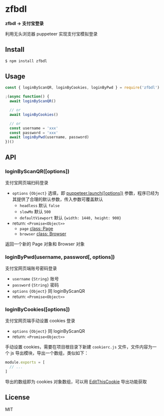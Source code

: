 # zfbdl

**zfbdl -> 支付宝登录**

利用无头浏览器 puppeteer 实现支付宝模拟登录

## Install

```bash
$ npm install zfbdl
```

## Usage

```js
const { loginByScanQR, loginByCookies, loginByPwd } = require('zfbdl')

;(async function() {
  await loginByScanQR()

  // or 
  await loginByCookies()

  // or
  const username = 'xxx'
  const password = 'xxx'
  await loginByPwd(username, password)
})()

```

## API

### loginByScanQR([options])

支付宝网页端扫码登录

* `options` `{Object}` 选填，即 [puppeteer.launch([options])](https://pptr.dev/#?product=Puppeteer&version=v1.12.2&show=api-puppeteerlaunchoptions) 参数，程序已经为其提供了合理的默认参数，传入参数可覆盖默认
  * `headless` 默认 `false`
  * `slowMo` 默认 `500`
  * `defaultViewport` 默认 `{width: 1440, height: 900}`
* return: `<Promise<Object>>`
  * `page` [class: Page](https://pptr.dev/#?product=Puppeteer&version=v1.14.0&show=api-class-page)
  * `browser` [class: Browser](https://pptr.dev/#?product=Puppeteer&version=v1.14.0&show=api-class-browser)

返回一个新的 Page 对象和 Browser 对象

### loginByPwd(username, password[, options])

支付宝网页端账号密码登录

* `username` `{String}` 账号
* `password` `{String}` 密码
* `options` `{Object}` 同 loginByScanQR
* return: `<Promise<Object>>`

### loginByCookies([options])

支付宝网页端手动设置 cookies 登录

* `options` `{Object}` 同 loginByScanQR
* return: `<Promise<Object>>`

手动设置 cookies，需要在项目根目录下新建 `cookierc.js` 文件，文件内容为一个 js 导出模块，导出一个数组，类似如下：

```js
module.exports = [
  // ...
]
```

导出的数组即为 cookies 对象数组，可以用 [EditThisCookie](https://chrome.google.com/webstore/detail/editthiscookie/fngmhnnpilhplaeedifhccceomclgfbg) 导出功能获取

## License

MIT
